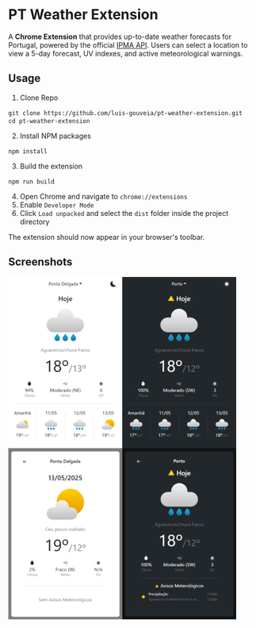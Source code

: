 # PT Weather Extension
A **Chrome Extension** that provides up-to-date weather forecasts for Portugal, powered by the official [IPMA API](https://api.ipma.pt). Users can select a location to view a 5-day forecast, UV indexes, and active meteorological warnings.

## Usage
1. Clone Repo
```
git clone https://github.com/luis-gouveia/pt-weather-extension.git
cd pt-weather-extension
```
2. Install NPM packages
```
npm install
```
3. Build the extension
```
npm run build
```
4. Open Chrome and navigate to `chrome://extensions`
5. Enable `Developer Mode`
6. Click `Load unpacked` and select the `dist` folder inside the project directory

The extension should now appear in your browser's toolbar.

## Screenshots
<img align="left" src="./screenshots/main_light.png" width="230" title="main light"/>
<img align="left" src="./screenshots/main_dark.png" width="230" title="main dark"/>
<img align="left" src="./screenshots/modal_light.png" width="230" title="modal light">
<img src="./screenshots/modal_dark.png" width="230" title="modal dark">


